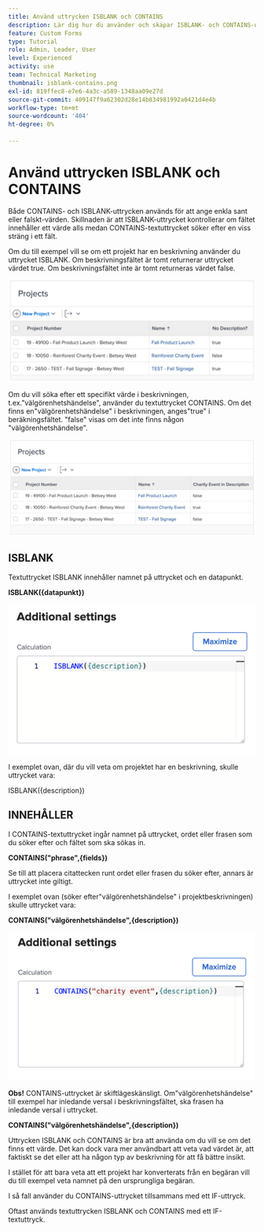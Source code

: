 ```yaml
---
title: Använd uttrycken ISBLANK och CONTAINS
description: Lär dig hur du använder och skapar ISBLANK- och CONTAINS-uttrycken i ett beräkningsfält i Adobe [!DNL Workfront].
feature: Custom Forms
type: Tutorial
role: Admin, Leader, User
level: Experienced
activity: use
team: Technical Marketing
thumbnail: isblank-contains.png
exl-id: 819ffec8-e7e6-4a3c-a589-1348aa09e27d
source-git-commit: 409147f9a62302d28e14b834981992a0421d4e4b
workflow-type: tm+mt
source-wordcount: '404'
ht-degree: 0%

---
```


# Använd uttrycken ISBLANK och CONTAINS

Både CONTAINS- och ISBLANK-uttrycken används för att ange enkla sant eller falskt-värden. Skillnaden är att ISBLANK-uttrycket kontrollerar om fältet innehåller ett värde alls medan CONTAINS-textuttrycket söker efter en viss sträng i ett fält.

Om du till exempel vill se om ett projekt har en beskrivning använder du uttrycket ISBLANK. Om beskrivningsfältet är tomt returnerar uttrycket värdet true. Om beskrivningsfältet inte är tomt returneras värdet false.

![Arbetsbelastningsutjämnare med användningsrapport](assets/isblank01.png)

Om du vill söka efter ett specifikt värde i beskrivningen, t.ex.&quot;välgörenhetshändelse&quot;, använder du textuttrycket CONTAINS. Om det finns en&quot;välgörenhetshändelse&quot; i beskrivningen, anges&quot;true&quot; i beräkningsfältet. &quot;false&quot; visas om det inte finns någon &quot;välgörenhetshändelse&quot;.

![Arbetsbelastningsutjämnare med användningsrapport](assets/isblank02.png)

## ISBLANK

Textuttrycket ISBLANK innehåller namnet på uttrycket och en datapunkt.

**ISBLANK({datapunkt})**

![Arbetsbelastningsutjämnare med användningsrapport](assets/isblank03.png)

I exemplet ovan, där du vill veta om projektet har en beskrivning, skulle uttrycket vara:

ISBLANK({description})

## INNEHÅLLER

I CONTAINS-textuttrycket ingår namnet på uttrycket, ordet eller frasen som du söker efter och fältet som ska sökas in.

**CONTAINS(&quot;phrase&quot;,{fields})**

Se till att placera citattecken runt ordet eller frasen du söker efter, annars är uttrycket inte giltigt.

I exemplet ovan (söker efter&quot;välgörenhetshändelse&quot; i projektbeskrivningen) skulle uttrycket vara:

**CONTAINS(&quot;välgörenhetshändelse&quot;,{description})**

![Arbetsbelastningsutjämnare med användningsrapport](assets/isblank04.png)

**Obs!** CONTAINS-uttrycket är skiftlägeskänsligt. Om&quot;välgörenhetshändelse&quot; till exempel har inledande versal i beskrivningsfältet, ska frasen ha inledande versal i uttrycket.

**CONTAINS(&quot;välgörenhetshändelse&quot;,{description})**

Uttrycken ISBLANK och CONTAINS är bra att använda om du vill se om det finns ett värde. Det kan dock vara mer användbart att veta vad värdet är, att faktiskt se det eller att ha någon typ av beskrivning för att få bättre insikt.

I stället för att bara veta att ett projekt har konverterats från en begäran vill du till exempel veta namnet på den ursprungliga begäran.

I så fall använder du CONTAINS-uttrycket tillsammans med ett IF-uttryck.

Oftast används textuttrycken ISBLANK och CONTAINS med ett IF-textuttryck.

